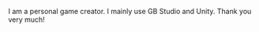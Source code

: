 I am a personal game creator.
I mainly use GB Studio and Unity.
Thank you very much!

<!---
Cobalt-Aoi/Cobalt-Aoi is a ✨ special ✨ repository because its `README.md` (this file) appears on your GitHub profile.
You can click the Preview link to take a look at your changes.
--->
